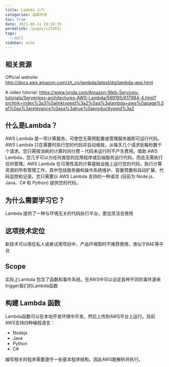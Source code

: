 ```yaml
---
title: Lambda 入门
categories: 运维开发
toc: true
date: 2021-08-11 19:18:35
permalink: /pages/c1fd03/
tags: 
  - null
sidebar: auto
---
```


## 相关资源

Official website:
http://docs.aws.amazon.com/zh_cn/lambda/latest/dg/lambda-app.html

A video tutorial:
https://www.lynda.com/Amazon-Web-Services-tutorials/Serverless-architectures-AWS-Lambda/569195/617984-4.html?srchtrk=index%3a3%0alinktypeid%3a2%0aq%3alambda+aws%0apage%3a1%0as%3arelevance%0asa%3atrue%0aproducttypeid%3a2

## 什么是Lambda？
AWS Lambda 是一项计算服务，可使您无需预配置或管理服务器即可运行代码。AWS Lambda 只在需要时执行您的代码并自动缩放，从每天几个请求到每秒数千个请求。您只需按消耗的计算时间付费 – 代码未运行时不产生费用。借助 AWS Lambda，您几乎可以为任何类型的应用程序或后端服务运行代码，而且无需执行任何管理。AWS Lambda 在可用性高的计算基础设施上运行您的代码，执行计算资源的所有管理工作，其中包括服务器和操作系统维护、容量预置和自动扩展、代码监控和记录。您只需要以 AWS Lambda 支持的一种语言 (目前为 Node.js、Java、C# 和 Python) 提供您的代码。

## 为什么需要学习它？

Lambda 提供了一种与环境无关的代码执行平台，更加灵活去使用

## 这项技术定位

新技术可以用在私人或者试用项目中，产品环境暂时不推荐使用，类似于BAE等平台

## Scope

实际上Lambda 包含了函数和事件系统。在AWS中可以设定各种不同的事件源来trigger我们的Lambda函数

## 构建 Lambda 函数

Lambda函数可以在本地开发环境中开发，然后上传到AWS平台上运行。目前AWS支持四种编程语言：

- Nodejs
- Java
- Python
- C#

编写相关的程序需要遵守一些基本程序结构，因此AWS能解析并执行。

## 



